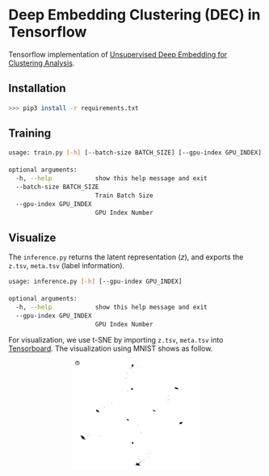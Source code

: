 # Deep Embedding Clustering (DEC) in Tensorflow
Tensorflow implementation of [Unsupervised Deep Embedding for Clustering Analysis][dec-arxiv].

## Installation
```sh
>>> pip3 install -r requirements.txt
```

## Training
```sh
usage: train.py [-h] [--batch-size BATCH_SIZE] [--gpu-index GPU_INDEX]

optional arguments:
  -h, --help            show this help message and exit
  --batch-size BATCH_SIZE
                        Train Batch Size
  --gpu-index GPU_INDEX
                        GPU Index Number
```

## Visualize
The `inference.py` returns the latent representation ($z$), and exports the `z.tsv`, `meta.tsv` (label information).
```sh
usage: inference.py [-h] [--gpu-index GPU_INDEX]

optional arguments:
  -h, --help            show this help message and exit
  --gpu-index GPU_INDEX
                        GPU Index Number
```
For visualization, we use t-SNE by importing `z.tsv`, `meta.tsv` into [Tensorboard][tensorboard-url].
The visualization using MNIST shows as follow.

<p align="center">
  <img src="cluster.png" width="50%" height="50%" />
</p>

[dec-arxiv]: https://arxiv.org/pdf/1511.06335.pdf
[tensorboard-url]: https://projector.tensorflow.org
